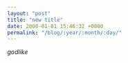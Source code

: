 ```yaml
---
layout: "post"
title: "new title"
date: 2000-01-01 15:46:32 +0800
permalink: "/blog/:year/:month/:day/"
---
```


*godlike*
